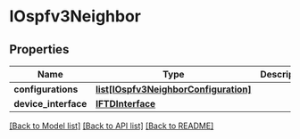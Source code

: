 # IOspfv3Neighbor

## Properties
Name | Type | Description | Notes
------------ | ------------- | ------------- | -------------
**configurations** | [**list[IOspfv3NeighborConfiguration]**](IOspfv3NeighborConfiguration.md) |  | 
**device_interface** | [**IFTDInterface**](IFTDInterface.md) |  | 

[[Back to Model list]](../README.md#documentation-for-models) [[Back to API list]](../README.md#documentation-for-api-endpoints) [[Back to README]](../README.md)


